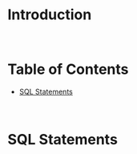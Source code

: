 <!-- omit in toc -->
# Introduction

<br />

<!-- omit in toc -->
# Table of Contents
- [SQL Statements](#sql-statements)


<br />

# SQL Statements

<br />